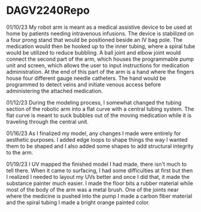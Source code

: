 # DAGV2240Repo

01/10/23
My robot arm is meant as a medical assistive device to be used at home by patients needing intravenous infusions. The device is stabilized on a four prong stand that would be positioned beside an IV bag pole. The medication would then be hooked up to the inner tubing, where a spiral tube would be utilized to reduce bubbling. A ball joint and elbow joint would connect the second part of the arm, which houses the programmable pump unit and screen, which allows the user to input instructions for medication administration. At the end of this part of the arm is a hand where the fingers house four different gauge needle catheters. The hand would be programmed to detect veins and initiate venous access before administering the attached medication.

01/12/23
During the modeling process, I somewhat changed the tubing section of the robotic arm into a flat curve with a central tubing system. The flat curve is meant to suck bubbles out of the moving medication while it is traveling through the central unit.

01/16/23
As I finalized my model, any changes I made were entirely for aesthetic purposes. I added edge loops to shape things the way I wanted them to be shaped and I also added some shapes to add structural integrity to the arm.

01/19/23
I UV mapped the finished model I had made, there isn't much to tell there. When it came to surfacing, I had some difficulties at first but then I realized I needed to layout my UVs better and once I did that, it made the substance painter much easier. I made the floor bits a rubber material while most of the body of the arm was a metal brush. One of the joints near where the medicine is pushed into the pump I made a carbon fiber material and the spiral tubing I made a bright orange painted color.